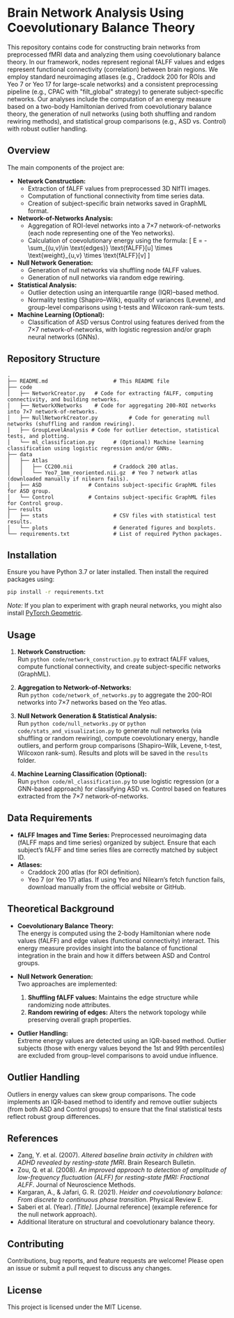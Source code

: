 # Brain Network Analysis Using Coevolutionary Balance Theory

This repository contains code for constructing brain networks from preprocessed fMRI data and analyzing them using coevolutionary balance theory. In our framework, nodes represent regional fALFF values and edges represent functional connectivity (correlation) between brain regions. We employ standard neuroimaging atlases (e.g., Craddock 200 for ROIs and Yeo 7 or Yeo 17 for large-scale networks) and a consistent preprocessing pipeline (e.g., CPAC with "filt_global" strategy) to generate subject-specific networks. Our analyses include the computation of an energy measure based on a two-body Hamiltonian derived from coevolutionary balance theory, the generation of null networks (using both shuffling and random rewiring methods), and statistical group comparisons (e.g., ASD vs. Control) with robust outlier handling.

## Overview

The main components of the project are:
- **Network Construction:**  
  - Extraction of fALFF values from preprocessed 3D NIfTI images.
  - Computation of functional connectivity from time series data.
  - Creation of subject-specific brain networks saved in GraphML format.
- **Network-of-Networks Analysis:**  
  - Aggregation of ROI-level networks into a 7×7 network-of-networks (each node representing one of the Yeo networks).
  - Calculation of coevolutionary energy using the formula:
    \[
      E = - \sum_{(u,v)\in \text{edges}} \text{fALFF}[u] \times \text{weight}_{u,v} \times \text{fALFF}[v]
    \]
- **Null Network Generation:**  
  - Generation of null networks via shuffling node fALFF values.
  - Generation of null networks via random edge rewiring.
- **Statistical Analysis:**  
  - Outlier detection using an interquartile range (IQR)–based method.
  - Normality testing (Shapiro–Wilk), equality of variances (Levene), and group-level comparisons using t-tests and Wilcoxon rank-sum tests.
- **Machine Learning (Optional):**  
  - Classification of ASD versus Control using features derived from the 7×7 network-of-networks, with logistic regression and/or graph neural networks (GNNs).

## Repository Structure

```
.
├── README.md                     # This README file
├── code
│   ├── NetworkCreator.py   # Code for extracting fALFF, computing connectivity, and building networks.
│   ├── NetworkXNetworks    # Code for aggregating 200-ROI networks into 7×7 network-of-networks.
│   ├── NullNetworkCreator.py          # Code for generating null networks (shuffling and random rewiring).
│   ├── GroupLevelAnalysis # Code for outlier detection, statistical tests, and plotting.
│   └── ml_classification.py      # (Optional) Machine learning classification using logistic regression and/or GNNs.
├── data
│   ├── Atlas
│   │   ├── CC200.nii             # Craddock 200 atlas.
│   │   └── Yeo7_1mm_reoriented.nii.gz  # Yeo 7 network atlas (downloaded manually if nilearn fails).
│   ├── ASD               # Contains subject-specific GraphML files for ASD group.
│   └── Control           # Contains subject-specific GraphML files for Control group.
├── results
│   ├── stats                     # CSV files with statistical test results.
│   └── plots                     # Generated figures and boxplots.
└── requirements.txt              # List of required Python packages.
```

## Installation

Ensure you have Python 3.7 or later installed. Then install the required packages using:

```bash
pip install -r requirements.txt
```

*Note:* If you plan to experiment with graph neural networks, you might also install [PyTorch Geometric](https://pytorch-geometric.readthedocs.io/en/latest/).

## Usage

1. **Network Construction:**  
   Run `python code/network_construction.py` to extract fALFF values, compute functional connectivity, and create subject-specific networks (GraphML).

2. **Aggregation to Network-of-Networks:**  
   Run `python code/network_of_networks.py` to aggregate the 200-ROI networks into 7×7 networks based on the Yeo atlas.

3. **Null Network Generation & Statistical Analysis:**  
   Run `python code/null_networks.py` or `python code/stats_and_visualization.py` to generate null networks (via shuffling or random rewiring), compute coevolutionary energy, handle outliers, and perform group comparisons (Shapiro–Wilk, Levene, t-test, Wilcoxon rank-sum). Results and plots will be saved in the `results` folder.

4. **Machine Learning Classification (Optional):**  
   Run `python code/ml_classification.py` to use logistic regression (or a GNN-based approach) for classifying ASD vs. Control based on features extracted from the 7×7 network-of-networks.

## Data Requirements

- **fALFF Images and Time Series:** Preprocessed neuroimaging data (fALFF maps and time series) organized by subject. Ensure that each subject’s fALFF and time series files are correctly matched by subject ID.
- **Atlases:**  
  - Craddock 200 atlas (for ROI definition).
  - Yeo 7 (or Yeo 17) atlas. If using Yeo and Nilearn’s fetch function fails, download manually from the official website or GitHub.

## Theoretical Background

- **Coevolutionary Balance Theory:**  
  The energy is computed using the 2-body Hamiltonian where node values (fALFF) and edge values (functional connectivity) interact. This energy measure provides insight into the balance of functional integration in the brain and how it differs between ASD and Control groups.
  
- **Null Network Generation:**  
  Two approaches are implemented:
  1. **Shuffling fALFF values:** Maintains the edge structure while randomizing node attributes.
  2. **Random rewiring of edges:** Alters the network topology while preserving overall graph properties.
  
- **Outlier Handling:**  
  Extreme energy values are detected using an IQR-based method. Outlier subjects (those with energy values beyond the 1st and 99th percentiles) are excluded from group-level comparisons to avoid undue influence.

## Outlier Handling

Outliers in energy values can skew group comparisons. The code implements an IQR-based method to identify and remove outlier subjects (from both ASD and Control groups) to ensure that the final statistical tests reflect robust group differences.

## References

- Zang, Y. et al. (2007). *Altered baseline brain activity in children with ADHD revealed by resting-state fMRI*. Brain Research Bulletin.
- Zou, Q. et al. (2008). *An improved approach to detection of amplitude of low-frequency fluctuation (ALFF) for resting-state fMRI: Fractional ALFF*. Journal of Neuroscience Methods.
- Kargaran, A., & Jafari, G. R. (2021). *Heider and coevolutionary balance: From discrete to continuous phase transition*. Physical Review E.
- Saberi et al. (Year). *[Title]*. [Journal reference] (example reference for the null network approach).
- Additional literature on structural and coevolutionary balance theory.

## Contributing

Contributions, bug reports, and feature requests are welcome! Please open an issue or submit a pull request to discuss any changes.

## License

This project is licensed under the MIT License.

